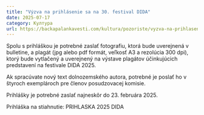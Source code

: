 ```yaml
---
title: "Výzva na prihlásenie sa na 30. festival DIDA"
date: 2025-07-17
category: Култура
url: https://backapalankavesti.com/kultura/pozoriste/vyzva-na-prihlasenie-sa-na-30-festival-dida/
---
```


Spolu s prihláškou je potrebné zaslať fotografiu, ktorá bude uverejnená v bulletine, a plagát (jpg alebo pdf formát, veľkosť A3 a rezolúcia 300 dpi), ktorý bude vytlačený a uverejnený na výstave plagátov účinkujúcich predstavení na festivale DIDA 2025.

Ak spracúvate nový text dolnozemského autora, potrebné je poslať ho v štyroch exemplároch pre členov posudzovacej komisie.

Prihlášky je potrebné zaslať najneskôr do 23. februára 2025.

Prihláška na stiahnutie: PRIHLASKA 2025 DIDA
